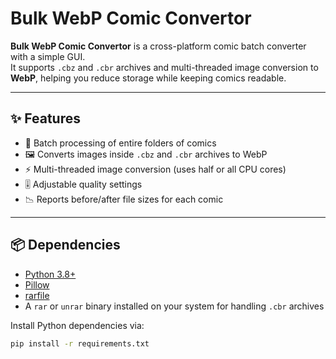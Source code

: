 # Bulk WebP Comic Convertor

**Bulk WebP Comic Convertor** is a cross-platform comic batch converter with a simple GUI.  
It supports `.cbz` and `.cbr` archives and multi-threaded image conversion to **WebP**, helping you reduce storage while keeping comics readable.

---

## ✨ Features

- 📂 Batch processing of entire folders of comics  
- 🖼️ Converts images inside `.cbz` and `.cbr` archives to WebP  
- ⚡ Multi-threaded image conversion (uses half or all CPU cores)  
- 🎚️ Adjustable quality settings  
- 📉 Reports before/after file sizes for each comic  

---

## 📦 Dependencies

- [Python 3.8+](https://www.python.org/downloads/)  
- [Pillow](https://pypi.org/project/pillow/)  
- [rarfile](https://pypi.org/project/rarfile/)  
- A `rar` or `unrar` binary installed on your system for handling `.cbr` archives  

Install Python dependencies via:

```bash
pip install -r requirements.txt
